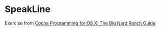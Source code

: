 # SpeakLine

Exercise from [Cocoa Programming for OS X: The Big Nerd Ranch Guide](https://www.bignerdranch.com/books/cocoa-programming/)


